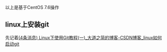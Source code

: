 以上是基于CentOS 7.6操作

## linux上安装git



先记着[(4条消息) Linux下使用Git教程(一)_大道之简的博客-CSDN博客_linux如何启动git](https://blog.csdn.net/HcJsJqJSSM/article/details/82941340)
